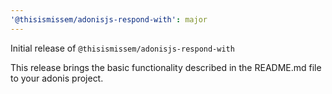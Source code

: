 ```yaml
---
'@thisismissem/adonisjs-respond-with': major
---
```


Initial release of `@thisismissem/adonisjs-respond-with`

This release brings the basic functionality described in the README.md file to your adonis project.
